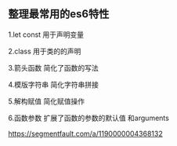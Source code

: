 整理最常用的es6特性
---------

1.let const
用于声明变量

2.class 
用于类的的声明

3.箭头函数
简化了函数的写法

4.模版字符串
简化字符串拼接

5.解构赋值
简化赋值操作

6.函数参数
扩展了函数的参数的默认值 和arguments

https://segmentfault.com/a/1190000004368132